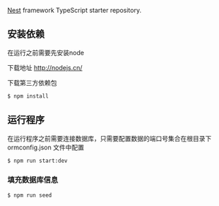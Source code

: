 [Nest](https://github.com/nestjs/nest) framework TypeScript starter repository.

## 安装依赖
在运行之前需要先安装node

下载地址 http://nodejs.cn/

下载第三方依赖包
```bash 
$ npm install
```

## 运行程序

在运行程序之前需要连接数据库，只需要配置数据的端口号集合在根目录下 ormconfig.json 文件中配置

```bash
$ npm run start:dev
```

### 填充数据库信息
```bash
$ npm run seed
```